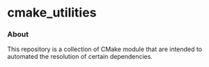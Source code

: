 cmake_utilities
===============

### About
This repository is a collection of CMake module that are intended to
automated the resolution of certain dependencies.
